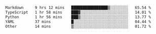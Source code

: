 <!--START_SECTION:waka-->

```txt
Markdown     9 hrs 12 mins   ████████████████▒░░░░░░░░   65.54 %
TypeScript   1 hr 58 mins    ███▓░░░░░░░░░░░░░░░░░░░░░   14.01 %
Python       1 hr 56 mins    ███▒░░░░░░░░░░░░░░░░░░░░░   13.77 %
YAML         37 mins         █░░░░░░░░░░░░░░░░░░░░░░░░   04.44 %
Other        14 mins         ▒░░░░░░░░░░░░░░░░░░░░░░░░   01.72 %
```

<!--END_SECTION:waka-->